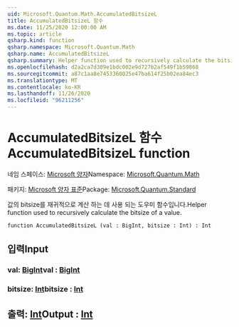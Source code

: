 ```yaml
---
uid: Microsoft.Quantum.Math.AccumulatedBitsizeL
title: AccumulatedBitsizeL 함수
ms.date: 11/25/2020 12:00:00 AM
ms.topic: article
qsharp.kind: function
qsharp.namespace: Microsoft.Quantum.Math
qsharp.name: AccumulatedBitsizeL
qsharp.summary: Helper function used to recursively calculate the bitsize of a value.
ms.openlocfilehash: d2a2ca7d309e1bdc002e9d727b2af549f1b59868
ms.sourcegitcommit: a87c1aa8e7453360025e47ba614f25b02ea84ec3
ms.translationtype: MT
ms.contentlocale: ko-KR
ms.lasthandoff: 11/26/2020
ms.locfileid: "96211256"
---
```

# <a name="accumulatedbitsizel-function"></a><span data-ttu-id="02cdd-102">AccumulatedBitsizeL 함수</span><span class="sxs-lookup"><span data-stu-id="02cdd-102">AccumulatedBitsizeL function</span></span>

<span data-ttu-id="02cdd-103">네임 스페이스: [Microsoft 양자](xref:Microsoft.Quantum.Math)</span><span class="sxs-lookup"><span data-stu-id="02cdd-103">Namespace: [Microsoft.Quantum.Math](xref:Microsoft.Quantum.Math)</span></span>

<span data-ttu-id="02cdd-104">패키지: [Microsoft 양자 표준](https://nuget.org/packages/Microsoft.Quantum.Standard)</span><span class="sxs-lookup"><span data-stu-id="02cdd-104">Package: [Microsoft.Quantum.Standard](https://nuget.org/packages/Microsoft.Quantum.Standard)</span></span>


<span data-ttu-id="02cdd-105">값의 bitsize를 재귀적으로 계산 하는 데 사용 되는 도우미 함수입니다.</span><span class="sxs-lookup"><span data-stu-id="02cdd-105">Helper function used to recursively calculate the bitsize of a value.</span></span>

```qsharp
function AccumulatedBitsizeL (val : BigInt, bitsize : Int) : Int
```


## <a name="input"></a><span data-ttu-id="02cdd-106">입력</span><span class="sxs-lookup"><span data-stu-id="02cdd-106">Input</span></span>

### <a name="val--bigint"></a><span data-ttu-id="02cdd-107">val: [BigInt](xref:microsoft.quantum.lang-ref.bigint)</span><span class="sxs-lookup"><span data-stu-id="02cdd-107">val : [BigInt](xref:microsoft.quantum.lang-ref.bigint)</span></span>




### <a name="bitsize--int"></a><span data-ttu-id="02cdd-108">bitsize: [Int](xref:microsoft.quantum.lang-ref.int)</span><span class="sxs-lookup"><span data-stu-id="02cdd-108">bitsize : [Int](xref:microsoft.quantum.lang-ref.int)</span></span>





## <a name="output--int"></a><span data-ttu-id="02cdd-109">출력: [Int](xref:microsoft.quantum.lang-ref.int)</span><span class="sxs-lookup"><span data-stu-id="02cdd-109">Output : [Int](xref:microsoft.quantum.lang-ref.int)</span></span>


